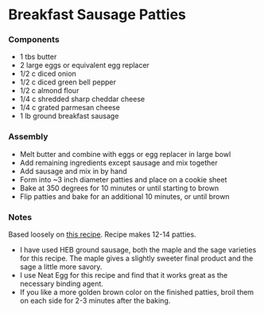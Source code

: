 # Breakfast Sausage Patties

### Components

* 1 tbs butter
* 2 large eggs or equivalent egg replacer
* 1/2 c diced onion
* 1/2 c diced green bell pepper
* 1/2 c almond flour
* 1/4 c shredded sharp cheddar cheese
* 1/4 c grated parmesan cheese
* 1 lb ground breakfast sausage


### Assembly
* Melt butter and combine with eggs or egg replacer in large bowl
* Add remaining ingredients except sausage and mix together
* Add sausage and mix in by hand
* Form into ~3 inch diameter patties and place on a cookie sheet
* Bake at 350 degrees for 10 minutes or until starting to brown
* Flip patties and bake for an additional 10 minutes, or until brown

### Notes
Based loosely on [this recipe](http://www.travelinglowcarb.com/5068/low-carb-sausage-biscuit-recipe/).
Recipe makes 12-14 patties.

* I have used HEB ground sausage, both the maple and the sage varieties for this recipe. The maple gives a
slightly sweeter final product and the sage a little more savory.
* I use Neat Egg for this recipe and find that it works great as the necessary binding agent.
* If you like a more golden brown color on the finished patties, broil them on each side for 2-3 minutes
after the baking.
